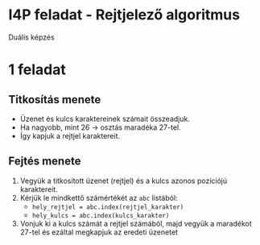 # I4P feladat - Rejtjelező algoritmus
Duális képzés
# 1 feladat
## Titkosítás menete
- Üzenet és kulcs karaktereinek számait összeadjuk.  
- Ha nagyobb, mint 26 → osztás maradéka 27-tel.  
- Így kapjuk a rejtjel karaktereit.  

## Fejtés menete
1. Vegyük a titkosított üzenet (rejtjel) és a kulcs azonos pozíciójú karaktereit.  
2. Kérjük le mindkettő számértékét az `abc` listából:  
   - `hely_rejtjel = abc.index(rejtjel_karakter)`  
   - `hely_kulcs = abc.index(kulcs_karakter)`  
3. Vonjuk ki a kulcs számát a rejtjel számából, majd vegyük a maradékot 27-tel és ezáltal megkapjuk az eredeti üzenetet 